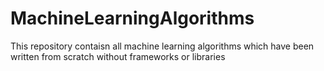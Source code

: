 # MachineLearningAlgorithms 
This repository contaisn all machine learning algorithms which have been written from scratch without frameworks or libraries
